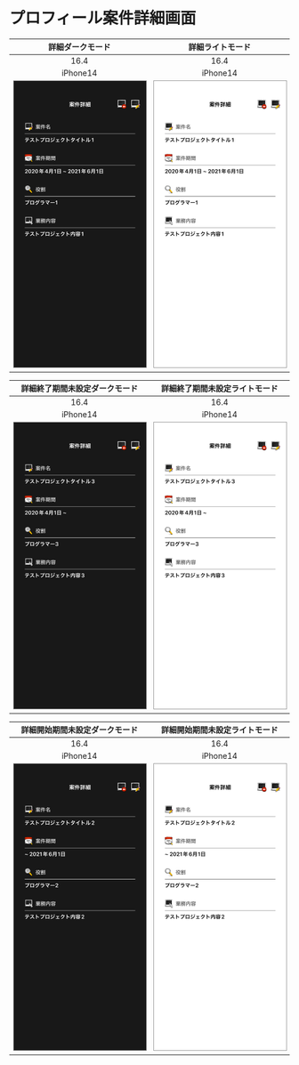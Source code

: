 # プロフィール案件詳細画面

|詳細ダークモード|詳細ライトモード|
|:---:|:---:|
|16.4|16.4|
|iPhone14|iPhone14|
|<img src='../ReferenceImages_64/プロフィール案件詳細画面/testProjectDetailViewController_詳細_ダークモード_iPhone_16_4_390x844@3x.png' width='250' style='border: 1px solid #999' />|<img src='../ReferenceImages_64/プロフィール案件詳細画面/testProjectDetailViewController_詳細_ライトモード_iPhone_16_4_390x844@3x.png' width='250' style='border: 1px solid #999' />|

|詳細終了期間未設定ダークモード|詳細終了期間未設定ライトモード|
|:---:|:---:|
|16.4|16.4|
|iPhone14|iPhone14|
|<img src='../ReferenceImages_64/プロフィール案件詳細画面/testProjectDetailViewController_詳細_終了期間未設定_ダークモード_iPhone_16_4_390x844@3x.png' width='250' style='border: 1px solid #999' />|<img src='../ReferenceImages_64/プロフィール案件詳細画面/testProjectDetailViewController_詳細_終了期間未設定_ライトモード_iPhone_16_4_390x844@3x.png' width='250' style='border: 1px solid #999' />|

|詳細開始期間未設定ダークモード|詳細開始期間未設定ライトモード|
|:---:|:---:|
|16.4|16.4|
|iPhone14|iPhone14|
|<img src='../ReferenceImages_64/プロフィール案件詳細画面/testProjectDetailViewController_詳細_開始期間未設定_ダークモード_iPhone_16_4_390x844@3x.png' width='250' style='border: 1px solid #999' />|<img src='../ReferenceImages_64/プロフィール案件詳細画面/testProjectDetailViewController_詳細_開始期間未設定_ライトモード_iPhone_16_4_390x844@3x.png' width='250' style='border: 1px solid #999' />|

